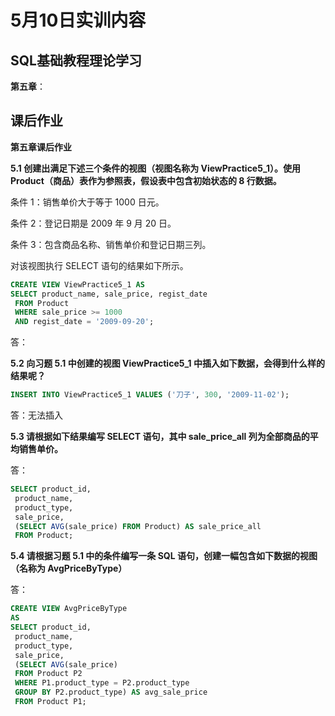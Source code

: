 # 5月10日实训内容

## SQL基础教程理论学习

**第五章**：

## 课后作业

**第五章课后作业**

**5.1 创建出满足下述三个条件的视图（视图名称为 ViewPractice5_1）。使用 Product（商品）表作为参照表，假设表中包含初始状态的 8 行数据。**

条件 1：销售单价大于等于 1000 日元。

条件 2：登记日期是 2009 年 9 月 20 日。

条件 3：包含商品名称、销售单价和登记日期三列。

对该视图执行 SELECT 语句的结果如下所示。

```sql
CREATE VIEW ViewPractice5_1 AS
SELECT product_name, sale_price, regist_date
 FROM Product
 WHERE sale_price >= 1000
 AND regist_date = '2009-09-20';
```

答：

**5.2 向习题 5.1 中创建的视图 ViewPractice5_1 中插入如下数据，会得到什么样的结果呢？**

```sql
INSERT INTO ViewPractice5_1 VALUES ('刀子', 300, '2009-11-02');
```

答：无法插入

**5.3 请根据如下结果编写 SELECT 语句，其中 sale_price_all 列为全部商品的平均销售单价。**

答：

```sql
SELECT product_id,
 product_name,
 product_type,
 sale_price,
 (SELECT AVG(sale_price) FROM Product) AS sale_price_all
 FROM Product;
```

**5.4 请根据习题 5.1 中的条件编写一条 SQL 语句，创建一幅包含如下数据的视图（名称为 AvgPriceByType）**

答：

```sql
CREATE VIEW AvgPriceByType
AS
SELECT product_id,
 product_name,
 product_type,
 sale_price,
 (SELECT AVG(sale_price)
 FROM Product P2
 WHERE P1.product_type = P2.product_type
 GROUP BY P2.product_type) AS avg_sale_price
 FROM Product P1;
```
